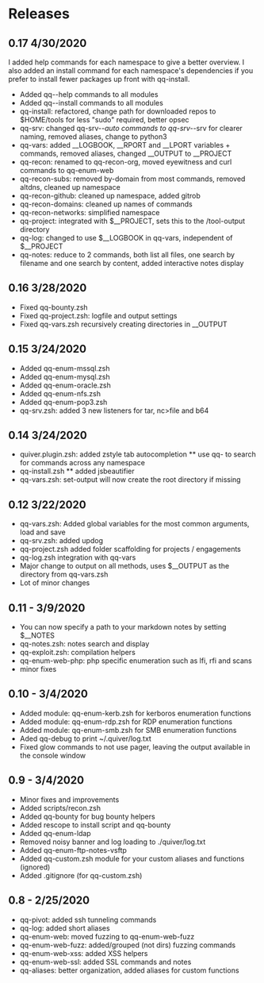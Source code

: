 # Releases

## 0.17 4/30/2020

I added help commands for each namespace to give a better overview.
I also added an install command for each namespace's dependencies if 
you prefer to install fewer packages up front with qq-install.


* Added qq-<namespace>-help commands to all modules
* Added qq-<namespace>-install commands to all modules
* qq-install: refactored, change path for downloaded repos to $HOME/tools for less "sudo" required, better opsec
* qq-srv: changed qq-srv-*-auto commands to qq-srv-*-srv for clearer naming, removed aliases, change to python3
* qq-vars: added __LOGBOOK, __RPORT and __LPORT variables + commands, removed aliases, changed __OUTPUT to __PROJECT
* qq-recon: renamed to qq-recon-org, moved eyewitness and curl commands to qq-enum-web
* qq-recon-subs: removed by-domain from most commands, removed altdns, cleaned up namespace
* qq-recon-github: cleaned up namespace, added gitrob
* qq-recon-domains: cleaned up names of commands
* qq-recon-networks: simplified namespace
* qq-project: integrated with $__PROJECT, sets this to the /tool-output directory
* qq-log: changed to use $__LOGBOOK in qq-vars, independent of $__PROJECT
* qq-notes: reduce to 2 commands, both list all files, one search by filename and one search by content, added interactive notes display





## 0.16 3/28/2020

* Fixed qq-bounty.zsh
* Fixed qq-project.zsh: logfile and output settings
* Fixed qq-vars.zsh recursively creating directories in __OUTPUT

## 0.15 3/24/2020

* Added qq-enum-mssql.zsh
* Added qq-enum-mysql.zsh
* Added qq-enum-oracle.zsh
* Added qq-enum-nfs.zsh
* Added qq-enum-pop3.zsh
* qq-srv.zsh: added 3 new listeners for tar, nc>file and b64

## 0.14 3/24/2020

* quiver.plugin.zsh: added zstyle tab autocompletion
** use qq-<tab> to search for commands across any namespace
* qq-install.zsh
** added jsbeautifier 
* qq-vars.zsh: set-output will now create the root directory if missing

## 0.12 3/22/2020

* qq-vars.zsh: Added global variables for the most common arguments, load and save
* qq-srv.zsh: added updog
* qq-project.zsh added folder scaffolding for projects / engagements
* qq-log.zsh integration with qq-vars
* Major change to output on all methods, uses $__OUTPUT as the directory from qq-vars.zsh
* Lot of minor changes

## 0.11 - 3/9/2020

* You can now specify a path to your markdown notes by setting $__NOTES
* qq-notes.zsh: notes search and display 
* qq-exploit.zsh: compilation helpers
* qq-enum-web-php: php specific enumeration such as lfi, rfi and scans
* minor fixes 

## 0.10 - 3/4/2020

* Added module: qq-enum-kerb.zsh for kerboros enumeration functions
* Added module: qq-enum-rdp.zsh for RDP enumeration functions
* Added module: qq-enum-smb.zsh for SMB enumeration functions
* Aded qq-debug to print ~/.quiver/log.txt 
* Fixed glow commands to not use pager, leaving the output available in the console window

## 0.9 - 3/4/2020

* Minor fixes and improvements
* Added scripts/recon.zsh
* Added qq-bounty for bug bounty helpers
* Added rescope to install script and qq-bounty
* Added qq-enum-ldap
* Removed noisy banner and log loading to ./quiver/log.txt
* Added qq-enum-ftp-notes-vsftp
* Added qq-custom.zsh module for your custom aliases and functions (ignored)
* Added .gitignore (for qq-custom.zsh)

## 0.8 - 2/25/2020

* qq-pivot: added ssh tunneling commands
* qq-log: added short aliases
* qq-enum-web: moved fuzzing to qq-enum-web-fuzz
* qq-enum-web-fuzz: added/grouped (not dirs) fuzzing commands
* qq-enum-web-xss: added XSS helpers
* qq-enum-web-ssl: added SSL commands and notes
* qq-aliases: better organization, added aliases for custom functions



